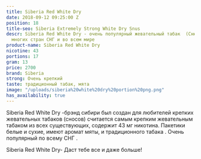 ```yaml
---
title: Siberia Red White Dry
date: 2018-09-12 09:25:00 Z
position: 18
title-seo: Siberia Extremely Strong White Dry Snus
descr: Siberia Red White Dry - очень популярный жевательный табак  (Снюс) на территории
  многих стран СНГ и во всем мире
product-name: Siberia Red White Dry
nicotine: 43
portions: 17
gram: 13
price: 2700
brand: Siberia
strong: Очень крепкий
taste: традиционный табак, мята
image: "/uploads/siberia%20white%20dry%20portion%20png.png"
has_availability: true
---
```


Siberia Red White Dry -брэнд сибири был создан для любителей крепких жевательных табаков (сносов)
считается самым крепким жевательным табаком из всех существующих, содержит 43 мг никотина. 
Пакетики белые и сухие, имеют аромат мяты, и традиционного табака . Очень популярный по всему СНГ . 

Siberia Red White Dry- Даст тебе все и даже больше!